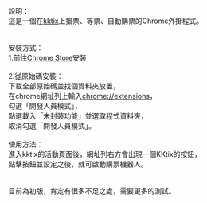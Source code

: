 說明：<br />
這是一個在<a href="http://kktix.com/">kktix</a>上搶票、等票、自動購票的Chrome外掛程式。<br />
<br /><br />
安裝方式：<br />
1.前往<a href="https://chrome.google.com/webstore/detail/kktix%E6%90%B6%E7%A5%A8%E6%A9%9F%E5%99%A8%E4%BA%BA/hpnkeaimoccicgcdgddmdlgogoaoadki?hl=zh-TW" target="_blank">Chrome Store</a>安裝
<br /><br />
2.從原始碼安裝：<br />
下載全部原始碼並找個資料夾放置，<br />
在chrome網址列上輸入<a href="chrome://extensions/">chrome://extensions</a>，<br />
勾選「開發人員模式」，<br />
點選載入「未封裝功能」並選取程式資料夾，<br />
取消勾選「開發人員模式」。
<br /><br />
使用方法：<br />
進入kktix的活動頁面後，網址列右方會出現一個KKtix的按鈕，<br />
點擊按鈕並設定之後，就可啟動購票機器人。<br />
<br /><br />
目前為初版，肯定有很多不足之處，需要更多的測試。